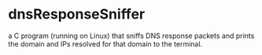 # dnsResponseSniffer
a C program (running on Linux) that sniffs DNS response packets and prints the domain and IPs resolved for that domain to the terminal.
